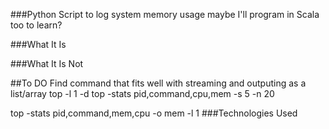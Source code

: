 ###Python Script to log system memory usage
maybe I'll program in Scala too to learn?

###What It Is

###What It Is Not

##To DO
Find command that fits well with streaming and outputing as a list/array
top -l 1 -d
top -stats pid,command,cpu,mem -s 5 -n 20

top -stats pid,command,mem,cpu -o mem -l 1
###Technologies Used

